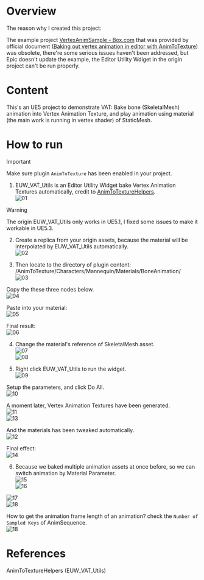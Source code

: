 
# Overview

The reason why I created this project:

The example project [VertexAnimSample - Box.com](https://epicgames.box.com/s/qlzveuyov93p9a00gjbiftim1yy207ew) that was provided by official document ([Baking out vertex animation in editor with AnimToTexture](https://dev.epicgames.com/community/learning/tutorials/daE9/unreal-engine-baking-out-vertex-animation-in-editor-with-animtotexture)) was obsolete, there're some serious issues haven't been addressed, but Epic doesn't update the example, the Editor Utility Wdiget in the origin project can't be run properly.

# Content

This's an UE5 project to demonstrate VAT: Bake bone (SkeletalMesh) animation into Vertex Animation Texture, and play animation using material (the main work is running in vertex shader) of StaticMesh.

# How to run

> [!IMPORTANT]  
> Make sure plugin `AnimToTexture` has been enabled in your project.

1. EUW_VAT_Utils is an Editor Utility Widget bake Vertex Animation Textures automatically, credit to [AnimToTextureHelpers](https://github.com/kromond/AnimToTextureHelpers).  
![01](./img/01.png)
> [!WARNING]  
> The origin EUW_VAT_Utils only works in UE5.1, I fixed some issues to make it workable in UE5.3.

2. Create a replica from your origin assets, because the material will be interpolated by EUW_VAT_Utils automatically.  
![02](./img/02.png)

3. Then locate to the directory of plugin content: /AnimToTexture/Characters/Mannequin/Materials/BoneAnimation/  
![03](./img/03.png)

Copy the these three nodes below.  
![04](./img/04.png)

Paste into your material:  
![05](./img/05.png)

Final result:  
![06](./img/06.png)

4. Change the material's reference of SkeletalMesh asset.  
![07](./img/07.png)  
![08](./img/08.png)

5. Right click EUW_VAT_Utils to run the widget.  
![09](./img/09.png)

Setup the parameters, and click Do All.  
![10](./img/10.png)

A moment later, Vertex Animation Textures have been generated.  
![11](./img/11.png)  
![13](./img/13.png)

And the materials has been tweaked automatically.  
![12](./img/12.png)  

Final effect:  
![14](./img/14.gif)

6. Because we baked multiple animation assets at once before, so we can switch animation by Material Parameter.  
![15](./img/15.png)  
![16](./img/16.gif)

![17](./img/17.png)  
![18](./img/18.gif)

How to get the animation frame length of an animation? check the `Number of Sampled Keys` of AnimSequence.  
![18](./img/19.png)

# References

AnimToTextureHelpers (EUW_VAT_Utils)  
